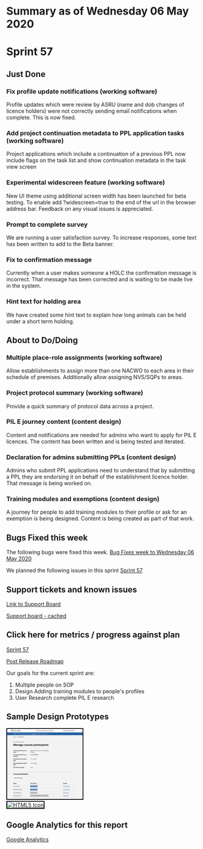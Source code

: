 # Summary as of Wednesday 06 May 2020 

# Sprint 57

## Just Done
### Fix profile update notifications (working software)
Profile updates which were review by ASRU (name and dob changes of licence holders) were not correctly sending email notifications when complete. This is now fixed.
### Add project continuation metadata to PPL application tasks (working software)
Project applications which include a continuation of a previous PPL now include flags on the task list and show continuation metadata in the task view screen
### Experimental widescreen feature (working software)
New UI theme using additional screen width has been launched for beta testing. To enable add ?widescreen=true to the end of the url in the browser address bar. Feedback on any visual issues is appreciated.
### Prompt to complete survey
We are running a user satisfaction survey. To increase responses, some text has been written to add to the Beta banner. 
### Fix to confirmation message
Currently when a user makes someone a HOLC the confirmation message is incorrect. That message has been corrected and is waiting to be made live in the system. 
### Hint text for holding area
We have created some hint text to explain how long animals can be held under a short term holding.

## About to Do/Doing
### Multiple place-role assignments (working software)
Allow establishments to assign more than one NACWO to each area in their schedule of premises. Additionally allow assigning NVS/SQPs to areas.
### Project protocol summary (working software)
Provide a quick summary of protocol data across a project.
### PIL E journey content (content design)
Content and notifications are needed for admins who want to apply for PIL E licences. The content has been written and is being tested and iterated.
### Declaration for admins submitting PPLs (content design)
Admins who submit PPL applications need to understand that by submitting a PPL they are endorsing it on behalf of the establishment licence holder. That message is being worked on.
### Training modules and exemptions (content design)
A journey for people to add training modules to their profile or ask for an exemption is being designed. Content is being created as part of that work. 

## Bugs Fixed this week
The following bugs were fixed this week.
[Bug Fixes week to Wednesday 06 May 2020](graphs/bugs06052020.png)

We planned the following issues in this sprint 
[Sprint 57](graphs/sprint06052020.png)

## Support tickets and known issues
[Link to Support Board](https://collaboration.homeoffice.gov.uk/jira/secure/RapidBoard.jspa?rapidView=1717&selectedIssue=ASSB-253)

[Support board - cached](graphs/supportBoard06052020.png)

## Click here for metrics / progress against plan
[Sprint 57](graphs/progress06052020.png)

[Post Release Roadmap](graphs/roadmap06052020.png)

Our goals for the current sprint are:
1. Multiple people on SOP 
2. Design Adding training modules to people's profiles 
3. User Research complete PIL E research

## Sample Design Prototypes
<a href="graphs/proto1_06052020.png"><img src="graphs/proto1_06052020.png" alt="HTML5 Icon" width="200" style="border:2px solid black"></a>
<br>
<a href="graphs/proto2_06052020.png"><img src="graphs/proto2_06052020.png" alt="HTML5 Icon" width="200" style="border:2px solid black"></a>
<br>


## Google Analytics for this report
[Google Analytics](graphs/GA06052020.png)

